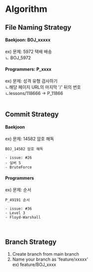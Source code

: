# Algorithm

## File Naming Strategy
#### Baekjoon: BOJ_xxxxx
ex) 문제: 5972 택배 배송   
ㄴ BOJ_5972
#### Programmers: P_xxxx
ex) 문제: 성격 유형 검사하기  
ㄴ해당 페이지 URL의 마지막 '/' 뒤의 번호  
ㄴlessons/118666 -> P_11866  
<br>

## Commit Strategy
#### Baekjoon
ex) 문제: 14582 암호 해독
~~~
BOJ_14582 암호 해독

- issue: #26
- 실버 5
- BruteForce
~~~
#### Programmers
ex) 문제: 순서
~~~
P_49191 순서

- issue: #36
- Level 3
- Floyd-Warshall
~~~
<br>

## Branch Strategy
1) Create branch from main branch
2) Name your branch as 'feature/xxxxx'  
   ex) feature/BOJ_xxxx
